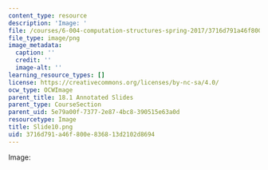 ```yaml
---
content_type: resource
description: 'Image: '
file: /courses/6-004-computation-structures-spring-2017/3716d791a46f800e836813d2102d8694_Slide10.png
file_type: image/png
image_metadata:
  caption: ''
  credit: ''
  image-alt: ''
learning_resource_types: []
license: https://creativecommons.org/licenses/by-nc-sa/4.0/
ocw_type: OCWImage
parent_title: 18.1 Annotated Slides
parent_type: CourseSection
parent_uid: 5e79a00f-7377-2e87-4bc8-390515e63a0d
resourcetype: Image
title: Slide10.png
uid: 3716d791-a46f-800e-8368-13d2102d8694
---
```

Image: 
